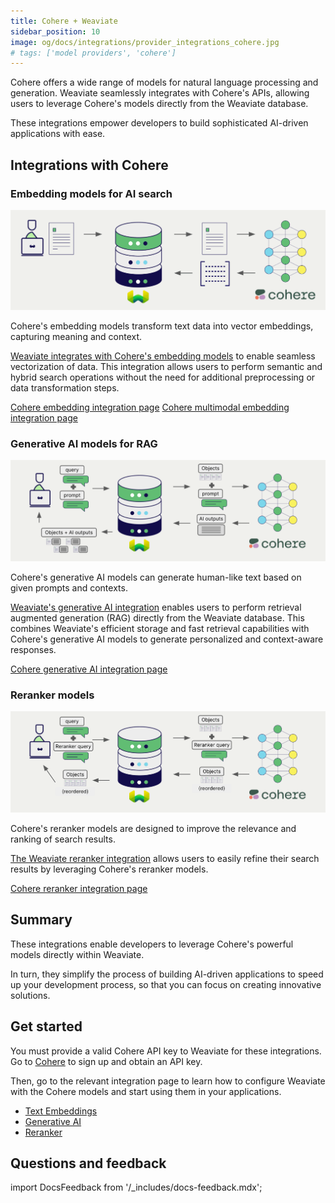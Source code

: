 ```yaml
---
title: Cohere + Weaviate
sidebar_position: 10
image: og/docs/integrations/provider_integrations_cohere.jpg
# tags: ['model providers', 'cohere']
---
```


<!-- Note: for images, use https://docs.google.com/presentation/d/15opIcJuaIjEEcs_1Zm8B6pccox2p7_MHSjCnRv4dPfU/edit?usp=sharing -->

Cohere offers a wide range of models for natural language processing and generation. Weaviate seamlessly integrates with Cohere's APIs, allowing users to leverage Cohere's models directly from the Weaviate database.

These integrations empower developers to build sophisticated AI-driven applications with ease.

## Integrations with Cohere

### Embedding models for AI search

![Embedding integration illustration](../_includes/integration_cohere_embedding.png)

Cohere's embedding models transform text data into vector embeddings, capturing meaning and context.

[Weaviate integrates with Cohere's embedding models](./embeddings.md) to enable seamless vectorization of data. This integration allows users to perform semantic and hybrid search operations without the need for additional preprocessing or data transformation steps.

[Cohere embedding integration page](./embeddings.md)
[Cohere multimodal embedding integration page](./embeddings-multimodal.md)

### Generative AI models for RAG

![Single prompt RAG integration generates individual outputs per search result](../_includes/integration_cohere_rag_single.png)

Cohere's generative AI models can generate human-like text based on given prompts and contexts.

[Weaviate's generative AI integration](./generative.md) enables users to perform retrieval augmented generation (RAG) directly from the Weaviate database. This combines Weaviate's efficient storage and fast retrieval capabilities with Cohere's generative AI models to generate personalized and context-aware responses.

[Cohere generative AI integration page](./generative.md)

### Reranker models

![Reranker integration illustration](../_includes/integration_cohere_reranker.png)

Cohere's reranker models are designed to improve the relevance and ranking of search results.

[The Weaviate reranker integration](./reranker.md) allows users to easily refine their search results by leveraging Cohere's reranker models.

[Cohere reranker integration page](./reranker.md)

## Summary

These integrations enable developers to leverage Cohere's powerful models directly within Weaviate.

In turn, they simplify the process of building AI-driven applications to speed up your development process, so that you can focus on creating innovative solutions.

## Get started

You must provide a valid Cohere API key to Weaviate for these integrations. Go to [Cohere](https://cohere.com/) to sign up and obtain an API key.

Then, go to the relevant integration page to learn how to configure Weaviate with the Cohere models and start using them in your applications.

- [Text Embeddings](./embeddings.md)
- [Generative AI](./generative.md)
- [Reranker](./reranker.md)

## Questions and feedback

import DocsFeedback from '/_includes/docs-feedback.mdx';

<DocsFeedback/>
